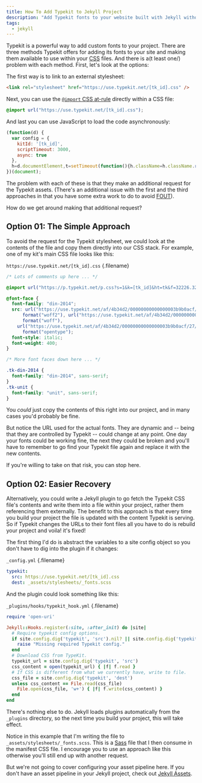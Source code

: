 ```yaml
---
title: How To Add Typekit to Jekyll Project
description: "Add Typekit fonts to your website built with Jekyll without making an additional request and slowing down performance."
tags:
  - jekyll
---
```


Typekit is a powerful way to add custom fonts to your project. There are three methods Typekit offers for adding its fonts to your site and making them available to use within your [CSS](/blog/wtf-is-css/) files. And there is a(t least one/) problem with each method. First, let's look at the options:

The first way is to link to an external stylesheet:

```html
<link rel="stylesheet" href="https://use.typekit.net/[tk_id].css" />
```

Next, you can use the [`@import` CSS at-rule](https://developer.mozilla.org/en-US/docs/Web/CSS/@import) directly within a CSS file:

```css
@import url("https://use.typekit.net/[tk_id].css");
```

And last you can use JavaScript to load the code asynchronously:

<!-- prettier-ignore -->
~~~js
(function(d) {
  var config = {
    kitId: '[tk_id]',
    scriptTimeout: 3000,
    async: true
  },
  h=d.documentElement,t=setTimeout(function(){h.className=h.className.replace(/\bwf-loading\b/g,"")+" wf-inactive";},config.scriptTimeout),tk=d.createElement("script"),f=false,s=d.getElementsByTagName("script")[0],a;h.className+=" wf-loading";tk.src='https://use.typekit.net/'+config.kitId+'.js';tk.async=true;tk.onload=tk.onreadystatechange=function(){a=this.readyState;if(f||a&&a!="complete"&&a!="loaded")return;f=true;clearTimeout(t);try{Typekit.load(config)}catch(e){}};s.parentNode.insertBefore(tk,s)
})(document);
~~~

The problem with each of these is that they make an additional request for the Typekit assets. (There's an additional issue with the first and the third approaches in that you have some extra work to do to avoid [FOUT](https://css-tricks.com/fout-foit-foft/)).

How do we get around making that additional request?

## Option 01: The Simple Approach

To avoid the request for the Typekit stylesheet, we could look at the contents of the file and copy them directly into our CSS stack. For example, one of my kit's main CSS file looks like this:

`https://use.typekit.net/[tk_id].css` {.filename}

```css
/* Lots of comments up here ... */

@import url("https://p.typekit.net/p.css?s=1&k=[tk_id]&ht=tk&f=32226.32227.32230.32231.39710.39712&a=2470098&app=typekit&e=css");

@font-face {
  font-family: "din-2014";
  src: url("https://use.typekit.net/af/4b34d2/00000000000000003b9b0acf/27/l?primer=7cdcb44be4a7db8877ffa5c0007b8dd865b3bbc383831fe2ea177f62257a9191&fvd=i4&v=3")
      format("woff2"), url("https://use.typekit.net/af/4b34d2/00000000000000003b9b0acf/27/d?primer=7cdcb44be4a7db8877ffa5c0007b8dd865b3bbc383831fe2ea177f62257a9191&fvd=i4&v=3")
      format("woff"),
    url("https://use.typekit.net/af/4b34d2/00000000000000003b9b0acf/27/a?primer=7cdcb44be4a7db8877ffa5c0007b8dd865b3bbc383831fe2ea177f62257a9191&fvd=i4&v=3")
      format("opentype");
  font-style: italic;
  font-weight: 400;
}

/* More font faces down here ... */

.tk-din-2014 {
  font-family: "din-2014", sans-serif;
}
.tk-unit {
  font-family: "unit", sans-serif;
}
```

You _could_ just copy the contents of this right into our project, and in many cases you'd probably be fine.

But notice the URL used for the actual fonts. They are dynamic and -- being that they are controlled by Typekit -- could change at any point. One day your fonts could be working fine, the next they could be broken and you'll have to remember to go find your Typekit file again and replace it with the new contents.

If you're willing to take on that risk, you can stop here.

## Option 02: Easier Recovery

Alternatively, you could write a Jekyll plugin to go fetch the Typekit CSS file's contents and write them into a file within your project, rather them referencing them externally. The benefit to this approach is that every time you build your project the file is updated with the content Typekit is serving. So if Typekit changes the URLs to their font files all you have to do is rebuild your project and voila! it's fixed!

The first thing I'd do is abstract the variables to a site config object so you don't have to dig into the plugin if it changes:

`_config.yml` {.filename}

```yml
typekit:
  src: https://use.typekit.net/[tk_id].css
  dest: _assets/stylesheets/_fonts.scss
```

And the plugin could look something like this:

`_plugins/hooks/typekit_hook.yml` {.filename}

```rb
require 'open-uri'

Jekyll::Hooks.register(:site, :after_init) do |site|
  # Require typekit config options.
  if site.config.dig('typekit', 'src').nil? || site.config.dig('typekit', 'dest').nil?
    raise "Missing required Typekit config."
  end
  # Download CSS from TypeKit.
  typekit_url = site.config.dig('typekit', 'src')
  css_content = open(typekit_url) { |f| f.read }
  # If CSS is different from what we currently have, write to file.
  css_file = site.config.dig('typekit', 'dest')
  unless css_content == File.read(css_file)
    File.open(css_file, 'w+') { |f| f.write(css_content) }
  end
end
```

There's nothing else to do. Jekyll loads plugins automatically from the `_plugins` directory, so the next time you build your project, this will take effect.

Notice in this example that I'm writing the file to `_assets/stylesheets/_fonts.scss`. This is a [Sass](https://sass-lang.com/) file that I then consume in the manifest CSS file. I encourage you to use an approach like this otherwise you'll still end up with another request.

But we're not going to cover configuring your asset pipeline here. If you don't have an asset pipeline in your Jekyll project, check out [Jekyll Assets](https://github.com/envygeeks/jekyll-assets).
